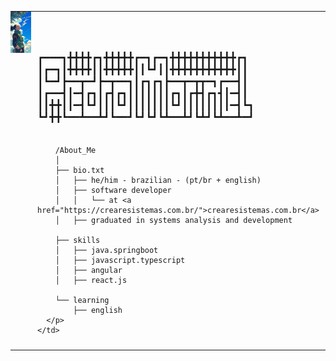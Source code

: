 <table style="width: 100%; border-collapse: collapse;">
  <tr>
    <td style="width: 50%; vertical-align: top; padding: 0;">
      <img src="./shikamaru.jpeg" alt="Zenitsu" style="width: 100%; display: block; border: none;"/>
    </td>
    <td style="width: 50%; vertical-align: top; padding: 10px;">
      <p style="font-family: monospace; font-size: 16px;">
        <br><br>
        ┏━━━┓╋╋╋╋┏┓╋╋╋╋╋┏━┓┏━┓╋╋╋╋╋╋╋╋╋╋╋┏┓<br>
        ┃┏━┓┃╋╋╋╋┃┃╋╋╋╋╋┃┃┗┛┃┃╋╋╋╋╋╋╋╋╋╋╋┃┃<br>
        ┃┗━┛┣━━┳━┛┣━┳━━┓┃┏┓┏┓┣━━┳━┳┳━┓┏━━┫┃<br>
        ┃┏━━┫┃━┫┏┓┃┏┫┏┓┃┃┃┃┃┃┃┏┓┃┏╋┫┏┓┫┃━┫┃<br>
        ┃┃╋╋┃┃━┫┗┛┃┃┃┗┛┃┃┃┃┃┃┃┗┛┃┃┃┃┃┃┃┃━┫┗┓<br>
        ┗┛╋╋┗━━┻━━┻┛┗━━┛┗┛┗┛┗┻━━┻┛┗┻┛┗┻━━┻━┛<br><br>
        
        /About_Me
        │
        ├── bio.txt
        │   ├── he/him - brazilian - (pt/br + english)
        │   ├── software developer
        │   │   └── at <a href="https://crearesistemas.com.br/">crearesistemas.com.br</a>
        │   ├── graduated in systems analysis and development
        
        ├── skills
        │   ├── java.springboot
        │   ├── javascript.typescript
        │   ├── angular
        │   ├── react.js
        
        └── learning
            ├── english
      </p>
    </td>
  </tr>
</table>
